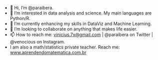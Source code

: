 - 👋 Hi, I’m @paraibera.
- 👀 I’m interested in data analysis and science. My main languages are Python/R.
- 🌱 I’m currently enhancing my skills in DataViz and Machine Learning. 
- 💞️ I’m looking to collaborate on anything that makes life easier.
- 📫 How to reach me: vinicius.7x@gmail.com | @paraibera on Twitter | @venocious on Instagram.
- I am also a math/statistics private teacher. Reach me: www.aprendendomatematica.com.br

<!---
paraibera/paraibera is a ✨ special ✨ repository because its `README.md` (this file) appears on your GitHub profile.
You can click the Preview link to take a look at your changes.
--->
